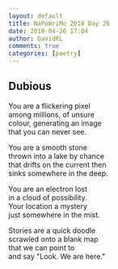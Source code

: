 ```yaml
---  
layout: default  
title: NaPoWriMo 2018 Day 26  
date: 2018-04-26 17:04  
author: DavidRL  
comments: true  
categories: [poetry]
---  
```

## Dubious  

You are a flickering pixel  
among millions, of unsure  
colour, generating an image  
that you can never see.  

You are a smooth stone  
thrown into a lake by chance  
that drifts on the current then  
sinks somewhere in the deep.  

You are an electron lost  
in a cloud of possibility.  
Your location a mystery  
just somewhere in the mist.  

Stories are a quick doodle  
scrawled onto a blank map  
that we can point to  
and say "Look. We are here."  
